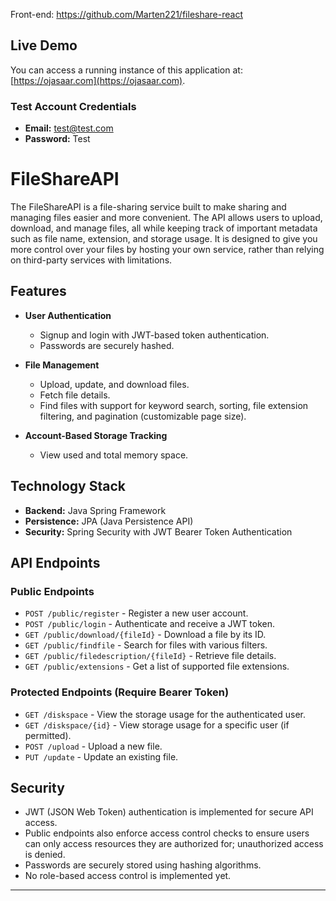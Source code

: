 Front-end: https://github.com/Marten221/fileshare-react
## Live Demo

You can access a running instance of this application at: [https://ojasaar.com](https://ojasaar.com).

### Test Account Credentials

- **Email:** test@test.com  
- **Password:** Test

# FileShareAPI

The FileShareAPI is a file-sharing service built to make sharing and managing files easier and more convenient. The API allows users to upload, download, and manage files, all while keeping track of important metadata such as file name, extension, and storage usage. It is designed to give you more control over your files by hosting your own service, rather than relying on third-party services with limitations.

## Features

- **User Authentication**  
  - Signup and login with JWT-based token authentication.  
  - Passwords are securely hashed.

- **File Management**  
  - Upload, update, and download files.  
  - Fetch file details.  
  - Find files with support for keyword search, sorting, file extension filtering, and pagination (customizable page size).

- **Account-Based Storage Tracking**  
  - View used and total memory space.

## Technology Stack

- **Backend:** Java Spring Framework  
- **Persistence:** JPA (Java Persistence API)  
- **Security:** Spring Security with JWT Bearer Token Authentication  

## API Endpoints

### Public Endpoints

- `POST /public/register` - Register a new user account.  
- `POST /public/login` - Authenticate and receive a JWT token.  
- `GET /public/download/{fileId}` - Download a file by its ID.  
- `GET /public/findfile` - Search for files with various filters.  
- `GET /public/filedescription/{fileId}` - Retrieve file details.  
- `GET /public/extensions` - Get a list of supported file extensions.

### Protected Endpoints (Require Bearer Token)

- `GET /diskspace` - View the storage usage for the authenticated user.  
- `GET /diskspace/{id}` - View storage usage for a specific user (if permitted).  
- `POST /upload` - Upload a new file.  
- `PUT /update` - Update an existing file.

## Security

- JWT (JSON Web Token) authentication is implemented for secure API access.
- Public endpoints also enforce access control checks to ensure users can only access resources they are authorized for; unauthorized access is denied. 
- Passwords are securely stored using hashing algorithms.  
- No role-based access control is implemented yet.

---


